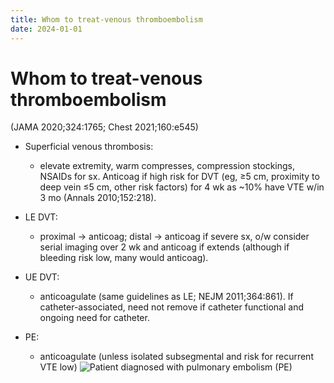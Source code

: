```yaml
---
title: Whom to treat-venous thromboembolism
date: 2024-01-01
---
```

# Whom to treat-venous thromboembolism

(JAMA 2020;324:1765; Chest 2021;160:e545)

* Superficial venous thrombosis:
	* elevate extremity, warm compresses, compression stockings, NSAIDs for sx. Anticoag if high risk for DVT (eg, ≥5 cm, proximity to deep vein ≤5 cm, other risk factors) for 4 wk as ~10% have VTE w/in 3 mo (Annals 2010;152:218).

* LE DVT:
	* proximal → anticoag; distal → anticoag if severe sx, o/w consider serial imaging over 2 wk and anticoag if extends (although if bleeding risk low, many would anticoag).

* UE DVT:
	* anticoagulate (same guidelines as LE; NEJM 2011;364:861). If catheter-associated, need not remove if catheter functional and ongoing need for catheter.

* PE:
	* anticoagulate (unless isolated subsegmental and risk for recurrent VTE low)
![Patient diagnosed with pulmonary embolism (PE)](https://i.imgur.com/2lz94Qx.png)
